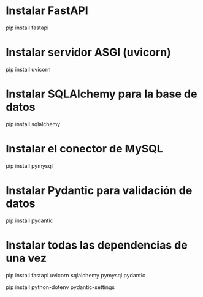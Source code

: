 # Instalar FastAPI
pip install fastapi
 
# Instalar servidor ASGI (uvicorn)
pip install uvicorn
 
# Instalar SQLAlchemy para la base de datos
pip install sqlalchemy
 
# Instalar el conector de MySQL
pip install pymysql
 
# Instalar Pydantic para validación de datos
pip install pydantic
 
# Instalar todas las dependencias de una vez
pip install fastapi uvicorn sqlalchemy pymysql pydantic
 

pip install python-dotenv pydantic-settings